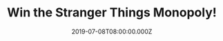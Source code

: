 ---
campaign-uuid: "c-304a7c33-8af6-47ba-9317-98838fd2e058"
type: "Competition"
category: "Gifts"
date: "2019-07-08T08:00:00.000Z"
end-date: "2019-08-08T23:59:00.000Z"
disable-form: false
is_promoted: false
has_entry_page: true
title: "Win the Stranger Things Monopoly!"
competition-description: "<p>Are you a Stranger Things fan? In order to celebrate\
  \ the release of the third season of Stranger Things we are giving away an exclusive\
  \ edition of Stranger Things Monopoly. In this Monopoly game inspired by the Netflix\
  \ Original Series, Stranger Things, Will Byers has gone missing. If you want to\
  \ find out what’s next… enter the form below for a chance to win it now.</p>\n"
hero-header: "Win the Stranger Things Monopoly!"
terms-confirmation: "N/A"
banner-img: "https://assets.expresslyapp.com/asset-f6a9e123-5987-4ab3-9baf-c19d4d5c4893.jpg"
logo-left-href: "aaa.nme.com"
logo-left-image: "https://assets.expresslyapp.com/asset-d85c8670-d951-46e7-b85b-6b3b996890ce.jpg"
logo-left-title: "NME AAA"
bg-image-hero: "https://assets.expresslyapp.com/asset-740be15e-c08f-4cda-8241-5bf2fb102ec3.jpg"
bg-image-first: "https://assets.expresslyapp.com/asset-53dd4a78-a26a-48a8-93cd-bcbc6cc08beb.jpg"
section1-content: "<p>In this Monopoly game inspired by the Netflix Original Series,\
  \ Stranger Things, Will Byers has gone missing. Players choose an 80s-inspired token\
  \ or one \"ripped from the Upside Down\" to move around the board trying to find\
  \ him. Pretend to search the town of Hawkins and buy, sell, and trade locations\
  \ and vehicles from the show.</p>\n<p>The game includes Walkie-Talkie and Blinking\
  \ Lights cards, replacing Community Chest and Chance cards, while Forts and Hideouts\
  \ replace houses and hotels. Who will win the game and avoid getting trapped in\
  \ the Upside Down?</p>\n<p>Enter the form below for a chance to win and get ready\
  \ to scape from the Upside Down now!</p>\n"
entry-title: "Win the Stranger Things Monopoly!"
entry-content: "<p>Enter the draw to win the Stranger Things Monopoly by completing\
  \ the form below before 23:59 on the 8th of August 2019.</p>\n"
has-winner: false
prize-description: "The Stranger Things Monopoly."
special-conditions: "Multiple entries are allowed up to one every day.\r\n\r\nThis\
  \ competition is also available on: http://club.expressly.io/competitons/stranger-things-monopoly-giveaway"
country-restrictions:
- "GB"
---